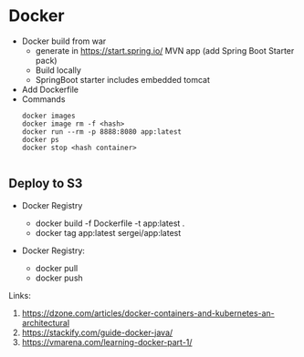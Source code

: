# Docker

* Docker build from war
  * generate in https://start.spring.io/ MVN app (add Spring Boot Starter pack)
  * Build locally
  * SpringBoot starter includes embedded tomcat
* Add Dockerfile
* Commands
  ```
  docker images
  docker image rm -f <hash>
  docker run --rm -p 8888:8080 app:latest
  docker ps
  docker stop <hash container>
    
  ```
  
## Deploy to S3 
* Docker Registry

  * docker build -f Dockerfile -t app:latest .
  * docker tag app:latest sergei/app:latest
* Docker Registry:
  * docker pull 
  * docker push



Links: 
1. https://dzone.com/articles/docker-containers-and-kubernetes-an-architectural
2. https://stackify.com/guide-docker-java/
3. https://vmarena.com/learning-docker-part-1/
